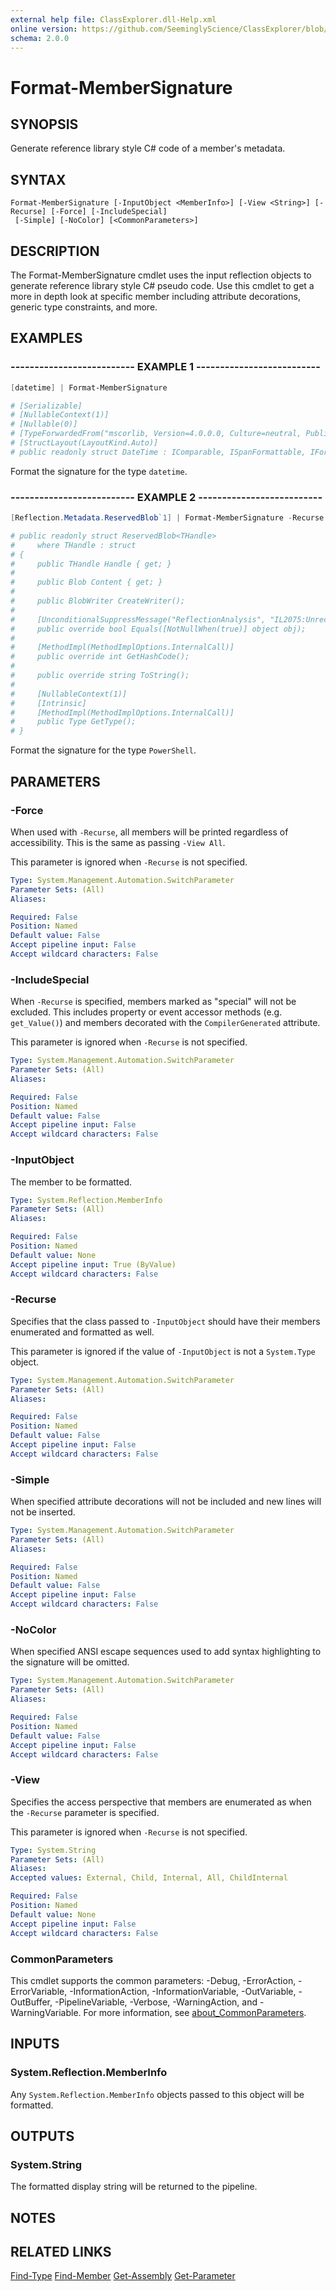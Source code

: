 ```yaml
---
external help file: ClassExplorer.dll-Help.xml
online version: https://github.com/SeeminglyScience/ClassExplorer/blob/master/docs/en-US/Format-MemberSignature.md
schema: 2.0.0
---
```


# Format-MemberSignature

## SYNOPSIS
Generate reference library style C# code of a member's metadata.

## SYNTAX

```
Format-MemberSignature [-InputObject <MemberInfo>] [-View <String>] [-Recurse] [-Force] [-IncludeSpecial]
 [-Simple] [-NoColor] [<CommonParameters>]
```

## DESCRIPTION

The Format-MemberSignature cmdlet uses the input reflection objects to generate reference library style C# pseudo code. Use this cmdlet to get a more in depth look at specific member including attribute decorations, generic type constraints, and more.

## EXAMPLES

### -------------------------- EXAMPLE 1 --------------------------
```powershell
[datetime] | Format-MemberSignature

# [Serializable]
# [NullableContext(1)]
# [Nullable(0)]
# [TypeForwardedFrom("mscorlib, Version=4.0.0.0, Culture=neutral, PublicKeyToken=b77a5c561934e089")]
# [StructLayout(LayoutKind.Auto)]
# public readonly struct DateTime : IComparable, ISpanFormattable, IFormattable, IConvertible, IComparable<DateTime>, IEquatable<DateTime>, ISerializable;
```

Format the signature for the type `datetime`.

### -------------------------- EXAMPLE 2 --------------------------
```powershell
[Reflection.Metadata.ReservedBlob`1] | Format-MemberSignature -Recurse

# public readonly struct ReservedBlob<THandle>
#     where THandle : struct
# {
#     public THandle Handle { get; }
#
#     public Blob Content { get; }
#
#     public BlobWriter CreateWriter();
#
#     [UnconditionalSuppressMessage("ReflectionAnalysis", "IL2075:UnrecognizedReflectionPattern", Justification = "Trimmed fields don't make a difference for equality")]
#     public override bool Equals([NotNullWhen(true)] object obj);
#
#     [MethodImpl(MethodImplOptions.InternalCall)]
#     public override int GetHashCode();
#
#     public override string ToString();
#
#     [NullableContext(1)]
#     [Intrinsic]
#     [MethodImpl(MethodImplOptions.InternalCall)]
#     public Type GetType();
# }
```

Format the signature for the type `PowerShell`.

## PARAMETERS

### -Force

When used with `-Recurse`, all members will be printed regardless of accessibility. This is the same as passing `-View All`.

This parameter is ignored when `-Recurse` is not specified.

```yaml
Type: System.Management.Automation.SwitchParameter
Parameter Sets: (All)
Aliases:

Required: False
Position: Named
Default value: False
Accept pipeline input: False
Accept wildcard characters: False
```

### -IncludeSpecial

When `-Recurse` is specified, members marked as "special" will not be excluded. This includes property or event accessor methods (e.g. `get_Value()`) and members decorated with the `CompilerGenerated` attribute.

This parameter is ignored when `-Recurse` is not specified.

```yaml
Type: System.Management.Automation.SwitchParameter
Parameter Sets: (All)
Aliases:

Required: False
Position: Named
Default value: False
Accept pipeline input: False
Accept wildcard characters: False
```

### -InputObject

The member to be formatted.

```yaml
Type: System.Reflection.MemberInfo
Parameter Sets: (All)
Aliases:

Required: False
Position: Named
Default value: None
Accept pipeline input: True (ByValue)
Accept wildcard characters: False
```

### -Recurse

Specifies that the class passed to `-InputObject` should have their members enumerated and formatted as well.

This parameter is ignored if the value of `-InputObject` is not a `System.Type` object.

```yaml
Type: System.Management.Automation.SwitchParameter
Parameter Sets: (All)
Aliases:

Required: False
Position: Named
Default value: False
Accept pipeline input: False
Accept wildcard characters: False
```

### -Simple

When specified attribute decorations will not be included and new lines will not be inserted.

```yaml
Type: System.Management.Automation.SwitchParameter
Parameter Sets: (All)
Aliases:

Required: False
Position: Named
Default value: False
Accept pipeline input: False
Accept wildcard characters: False
```

### -NoColor

When specified ANSI escape sequences used to add syntax highlighting to the signature will be omitted.

```yaml
Type: System.Management.Automation.SwitchParameter
Parameter Sets: (All)
Aliases:

Required: False
Position: Named
Default value: False
Accept pipeline input: False
Accept wildcard characters: False
```

### -View

Specifies the access perspective that members are enumerated as when the `-Recurse` parameter is specified.

This parameter is ignored when `-Recurse` is not specified.

```yaml
Type: System.String
Parameter Sets: (All)
Aliases:
Accepted values: External, Child, Internal, All, ChildInternal

Required: False
Position: Named
Default value: None
Accept pipeline input: False
Accept wildcard characters: False
```

### CommonParameters
This cmdlet supports the common parameters: -Debug, -ErrorAction, -ErrorVariable, -InformationAction, -InformationVariable, -OutVariable, -OutBuffer, -PipelineVariable, -Verbose, -WarningAction, and -WarningVariable. For more information, see [about_CommonParameters](http://go.microsoft.com/fwlink/?LinkID=113216).

## INPUTS

### System.Reflection.MemberInfo

Any `System.Reflection.MemberInfo` objects passed to this object will be formatted.

## OUTPUTS

### System.String

The formatted display string will be returned to the pipeline.

## NOTES

## RELATED LINKS

[Find-Type](Find-Type.md)
[Find-Member](Find-Member.md)
[Get-Assembly](Get-Assembly.md)
[Get-Parameter](Get-Parameter.md)
